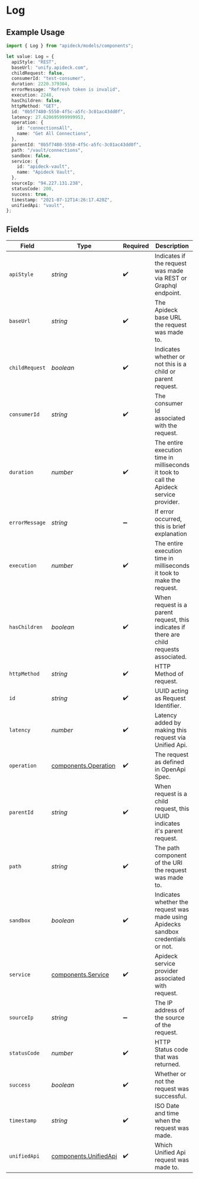 # Log

## Example Usage

```typescript
import { Log } from "apideck/models/components";

let value: Log = {
  apiStyle: "REST",
  baseUrl: "unify.apideck.com",
  childRequest: false,
  consumerId: "test-consumer",
  duration: 2220.379304,
  errorMessage: "Refresh token is invalid",
  execution: 2248,
  hasChildren: false,
  httpMethod: "GET",
  id: "0b5f7480-5550-4f5c-a5fc-3c01ac43dd0f",
  latency: 27.620695999999953,
  operation: {
    id: "connectionsAll",
    name: "Get All Connections",
  },
  parentId: "0b5f7480-5550-4f5c-a5fc-3c01ac43dd0f",
  path: "/vault/connections",
  sandbox: false,
  service: {
    id: "apideck-vault",
    name: "Apideck Vault",
  },
  sourceIp: "94.227.131.238",
  statusCode: 200,
  success: true,
  timestamp: "2021-07-12T14:26:17.420Z",
  unifiedApi: "vault",
};
```

## Fields

| Field                                                                                    | Type                                                                                     | Required                                                                                 | Description                                                                              | Example                                                                                  |
| ---------------------------------------------------------------------------------------- | ---------------------------------------------------------------------------------------- | ---------------------------------------------------------------------------------------- | ---------------------------------------------------------------------------------------- | ---------------------------------------------------------------------------------------- |
| `apiStyle`                                                                               | *string*                                                                                 | :heavy_check_mark:                                                                       | Indicates if the request was made via REST or Graphql endpoint.                          | REST                                                                                     |
| `baseUrl`                                                                                | *string*                                                                                 | :heavy_check_mark:                                                                       | The Apideck base URL the request was made to.                                            | unify.apideck.com                                                                        |
| `childRequest`                                                                           | *boolean*                                                                                | :heavy_check_mark:                                                                       | Indicates whether or not this is a child or parent request.                              | false                                                                                    |
| `consumerId`                                                                             | *string*                                                                                 | :heavy_check_mark:                                                                       | The consumer Id associated with the request.                                             | test-consumer                                                                            |
| `duration`                                                                               | *number*                                                                                 | :heavy_check_mark:                                                                       | The entire execution time in milliseconds it took to call the Apideck service provider.  | 2220.379304                                                                              |
| `errorMessage`                                                                           | *string*                                                                                 | :heavy_minus_sign:                                                                       | If error occurred, this is brief explanation                                             | Refresh token is invalid                                                                 |
| `execution`                                                                              | *number*                                                                                 | :heavy_check_mark:                                                                       | The entire execution time in milliseconds it took to make the request.                   | 2248                                                                                     |
| `hasChildren`                                                                            | *boolean*                                                                                | :heavy_check_mark:                                                                       | When request is a parent request, this indicates if there are child requests associated. | false                                                                                    |
| `httpMethod`                                                                             | *string*                                                                                 | :heavy_check_mark:                                                                       | HTTP Method of request.                                                                  | GET                                                                                      |
| `id`                                                                                     | *string*                                                                                 | :heavy_check_mark:                                                                       | UUID acting as Request Identifier.                                                       | 0b5f7480-5550-4f5c-a5fc-3c01ac43dd0f                                                     |
| `latency`                                                                                | *number*                                                                                 | :heavy_check_mark:                                                                       | Latency added by making this request via Unified Api.                                    | 27.620695999999953                                                                       |
| `operation`                                                                              | [components.Operation](../../models/components/operation.md)                             | :heavy_check_mark:                                                                       | The request as defined in OpenApi Spec.                                                  |                                                                                          |
| `parentId`                                                                               | *string*                                                                                 | :heavy_check_mark:                                                                       | When request is a child request, this UUID indicates it's parent request.                | 0b5f7480-5550-4f5c-a5fc-3c01ac43dd0f                                                     |
| `path`                                                                                   | *string*                                                                                 | :heavy_check_mark:                                                                       | The path component of the URI the request was made to.                                   | /vault/connections                                                                       |
| `sandbox`                                                                                | *boolean*                                                                                | :heavy_check_mark:                                                                       | Indicates whether the request was made using Apidecks sandbox credentials or not.        | false                                                                                    |
| `service`                                                                                | [components.Service](../../models/components/service.md)                                 | :heavy_check_mark:                                                                       | Apideck service provider associated with request.                                        |                                                                                          |
| `sourceIp`                                                                               | *string*                                                                                 | :heavy_minus_sign:                                                                       | The IP address of the source of the request.                                             | 94.227.131.238                                                                           |
| `statusCode`                                                                             | *number*                                                                                 | :heavy_check_mark:                                                                       | HTTP Status code that was returned.                                                      | 200                                                                                      |
| `success`                                                                                | *boolean*                                                                                | :heavy_check_mark:                                                                       | Whether or not the request was successful.                                               | true                                                                                     |
| `timestamp`                                                                              | *string*                                                                                 | :heavy_check_mark:                                                                       | ISO Date and time when the request was made.                                             | 2021-07-12T14:26:17.420Z                                                                 |
| `unifiedApi`                                                                             | [components.UnifiedApi](../../models/components/unifiedapi.md)                           | :heavy_check_mark:                                                                       | Which Unified Api request was made to.                                                   | vault                                                                                    |